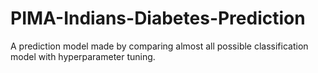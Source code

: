 # PIMA-Indians-Diabetes-Prediction
A prediction model made by comparing almost all possible classification model with  hyperparameter tuning.
